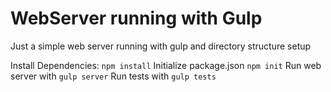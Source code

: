 # WebServer running with Gulp

Just a simple web server running with gulp and directory structure setup

Install Dependencies: ``` npm install ```
Initialize package.json ``` npm init ```
Run web server with ``` gulp server ```
Run tests with ``` gulp tests ```

